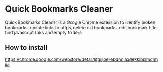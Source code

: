 # Quick Bookmarks Cleaner
Quick Bookmarks Cleaner is a Google Chrome extension to identify broken bookmarks, update links to https, delete old bookmarks, edit bookmark title, find javascript links and empty folders

## How to install
https://chrome.google.com/webstore/detail/ljfgijlbekebdhniagdekklbmmchhjja

